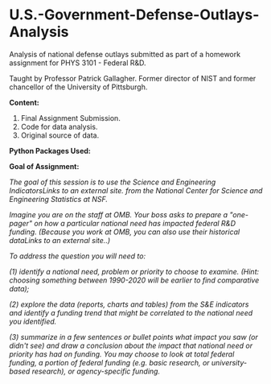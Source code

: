 # U.S.-Government-Defense-Outlays-Analysis
Analysis of national defense outlays submitted as part of a homework assignment for PHYS 3101 - Federal R&amp;D. 

Taught by Professor Patrick Gallagher. Former director of NIST and former chancellor of the University of Pittsburgh. 

__Content:__
1. Final Assignment Submission.
2. Code for data analysis.
3. Original source of data.

__Python Packages Used:__


__Goal of Assignment:__

_The goal of this session is to use the Science and Engineering IndicatorsLinks to an external site. from the National Center for Science and Engineering Statistics at NSF._

_Imagine you are on the staff at OMB.  Your boss asks to prepare a "one-pager" on how a particular national need has impacted federal R&D funding.  (Because you work at OMB, you can also use their historical dataLinks to an external site..)_

_To address the question you will need to:_

_(1) identify a national need, problem or priority to choose to examine.  (Hint: choosing something between 1990-2020 will be earlier to find comparative data);_

_(2) explore the data (reports, charts and tables) from the S&E indicators and identify a funding trend that might be correlated to the national need you identified._  

_(3) summarize in a few sentences or bullet points what impact you saw (or didn't see) and draw a conclusion about the impact that national need or priority has had on funding.  You may choose to look at total federal funding, a portion of federal funding (e.g. basic research, or university-based research), or agency-specific funding._


